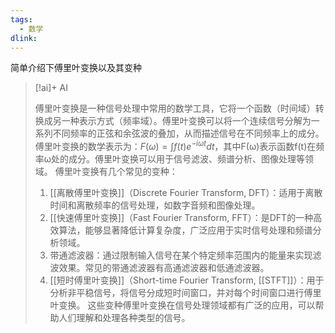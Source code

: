 ```yaml
---
tags: 
  - 数学
dlink: 
---
```

简单介绍下傅里叶变换以及其变种
> [!ai]+ AI
>
> 傅里叶变换是一种信号处理中常用的数学工具，它将一个函数（时间域）转换成另一种表示方式（频率域）。傅里叶变换可以将一个连续信号分解为一系列不同频率的正弦和余弦波的叠加，从而描述信号在不同频率上的成分。
> 傅里叶变换的数学表示为：$F(ω) = ∫f(t)e^{-iωt}dt$，其中F(ω)表示函数f(t)在频率ω处的成分。傅里叶变换可以用于信号滤波、频谱分析、图像处理等领域。
> 傅里叶变换有几个常见的变种：
> 1. [[离散傅里叶变换]]（Discrete Fourier Transform, DFT）：适用于离散时间和离散频率的信号处理，如数字音频和图像处理。
> 2. [[快速傅里叶变换]]（Fast Fourier Transform, FFT）：是DFT的一种高效算法，能够显著降低计算复杂度，广泛应用于实时信号处理和频谱分析领域。
> 3. 带通滤波器：通过限制输入信号在某个特定频率范围内的能量来实现滤波效果。常见的带通滤波器有高通滤波器和低通滤波器。
> 4. [[短时傅里叶变换]]（Short-time Fourier Transform, [[STFT]]）：用于分析非平稳信号，将信号分成短时间窗口，并对每个时间窗口进行傅里叶变换。
> 这些变种傅里叶变换在信号处理领域都有广泛的应用，可以帮助人们理解和处理各种类型的信号。

